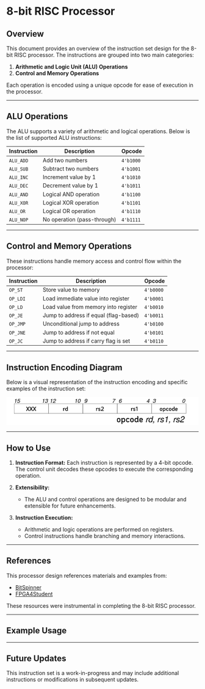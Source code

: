 # 8-bit RISC Processor

## Overview
This document provides an overview of the instruction set design for the 8-bit RISC processor. The instructions are grouped into two main categories:
1. **Arithmetic and Logic Unit (ALU) Operations**
2. **Control and Memory Operations**

Each operation is encoded using a unique opcode for ease of execution in the processor.

---

## ALU Operations
The ALU supports a variety of arithmetic and logical operations. Below is the list of supported ALU instructions:

| **Instruction** | **Description**         | **Opcode** |
|------------------|-------------------------|------------|
| `ALU_ADD`       | Add two numbers         | `4'b1000`  |
| `ALU_SUB`       | Subtract two numbers    | `4'b1001`  |
| `ALU_INC`       | Increment value by 1    | `4'b1010`  |
| `ALU_DEC`       | Decrement value by 1    | `4'b1011`  |
| `ALU_AND`       | Logical AND operation   | `4'b1100`  |
| `ALU_XOR`       | Logical XOR operation   | `4'b1101`  |
| `ALU_OR`        | Logical OR operation    | `4'b1110`  |
| `ALU_NOP`       | No operation (pass-through)| `4'b1111`  |

---

## Control and Memory Operations
These instructions handle memory access and control flow within the processor:

| **Instruction** | **Description**                       | **Opcode** |
|------------------|---------------------------------------|------------|
| `OP_ST`         | Store value to memory                 | `4'b0000`  |
| `OP_LDI`        | Load immediate value into register    | `4'b0001`  |
| `OP_LD`         | Load value from memory into register  | `4'b0010`  |
| `OP_JE`         | Jump to address if equal (flag-based) | `4'b0011`  |
| `OP_JMP`        | Unconditional jump to address         | `4'b0100`  |
| `OP_JNE`        | Jump to address if not equal          | `4'b0101`  |
| `OP_JC`         | Jump to address if carry flag is set  | `4'b0110`  |

---

## Instruction Encoding Diagram
Below is a visual representation of the instruction encoding and specific examples of the instruction set:

![Instruction Encoding](<image1.png>)


---

## How to Use
1. **Instruction Format:**
   Each instruction is represented by a 4-bit opcode. The control unit decodes these opcodes to execute the corresponding operation.

2. **Extensibility:**
   - The ALU and control operations are designed to be modular and extensible for future enhancements.

3. **Instruction Execution:**
   - Arithmetic and logic operations are performed on registers.
   - Control instructions handle branching and memory interactions.

---

## References
This processor design references materials and examples from:
- [BitSpinner](https://www.bit-spinner.com)
- [FPGA4Student](https://www.fpga4student.com)

These resources were instrumental in completing the 8-bit RISC processor.

---

## Example Usage

---

## Future Updates
This instruction set is a work-in-progress and may include additional instructions or modifications in subsequent updates.

